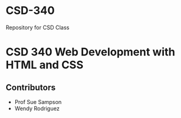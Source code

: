 # CSD-340
Repository for CSD Class
<h1>CSD 340 Web Development with HTML and CSS</h1>
<h2>Contributors</h2>
<ul>
  <li>Prof Sue Sampson</li>
  <li>Wendy Rodriguez</li>
